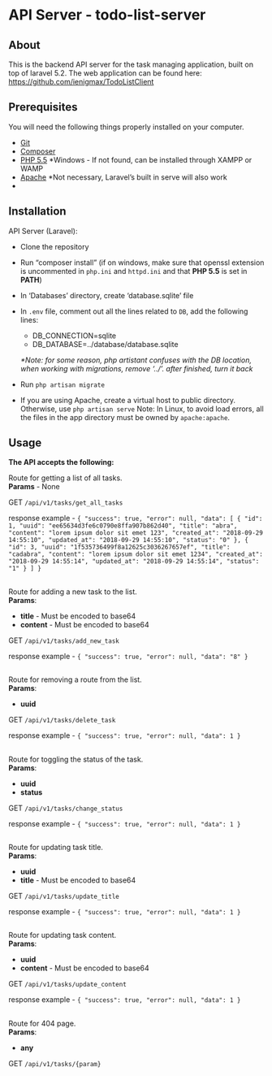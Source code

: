 # API Server - todo-list-server

## About

This is the backend API server for the task managing application, built on top of laravel 5.2. 
The web application can be found here: https://github.com/ienigmax/TodoListClient

## Prerequisites

You will need the following things properly installed on your computer.

* [Git](https://git-scm.com/)
* [Composer](https://getcomposer.org/) 
* [PHP 5.5](https://windows.php.net/download/) *Windows - If not found, can be installed through XAMPP or WAMP
* [Apache](http://httpd.apache.org/download.cgi#apache24) *Not necessary, Laravel’s built in serve will also work
* 

## Installation

API Server (Laravel):
* Clone the repository
* Run “composer install” (if on windows, make sure that openssl extension is uncommented in `php.ini` and `httpd.ini` and that **PHP 5.5** is set in **PATH**)
* In ‘Databases’ directory, create ‘database.sqlite’ file
* In `.env` file, comment out all the lines related to `DB`, add the following lines:
    * DB_CONNECTION=sqlite
    * DB_DATABASE=../database/database.sqlite

    _*Note: for some reason, php artistant confuses with the DB location, when working with migrations, remove ‘../’. after finished, turn it back_
* Run `php artisan migrate`
* If you are using Apache, create a virtual host to public directory. Otherwise, use `php artisan serve`
Note: In Linux, to avoid load errors, all the files in the app directory must be owned by `apache:apache`. 

## Usage

**The API accepts the following:**

Route for getting a list of all tasks.  
**Params** - None
 
GET `/api/v1/tasks/get_all_tasks`

response example - `{
                 "success": true,
                 "error": null,
                 "data": [
                     {
                         "id": 1,
                         "uuid": "ee65634d3fe6c0790e8ffa907b862d40",
                         "title": "abra",
                         "content": "lorem ipsum dolor sit emet 123",
                         "created_at": "2018-09-29 14:55:10",
                         "updated_at": "2018-09-29 14:55:10",
                         "status": "0"
                     },
                     {
                         "id": 3,
                         "uuid": "1f535736499f8a12625c3036267657ef",
                         "title": "cadabra",
                         "content": "lorem ipsum dolor sit emet 1234",
                         "created_at": "2018-09-29 14:55:14",
                         "updated_at": "2018-09-29 14:55:14",
                         "status": "1"
                     }
                 ]
             }`

##

Route for adding a new task to the list.  
**Params**:
 - **title** - Must be encoded to base64
 - **content** - Must be encoded to base64
 
GET `/api/v1/tasks/add_new_task`

response example - `{
                        "success": true,
                        "error": null,
                        "data": "8"
                    }`

##

Route for removing a route from the list.  
**Params**:
 - **uuid**
 
GET `/api/v1/tasks/delete_task`

response example - `{
                        "success": true,
                        "error": null,
                        "data": 1
                    }`

##

Route for toggling the status of the task.  
**Params**:
 - **uuid**
 - **status**
 
GET `/api/v1/tasks/change_status`

response example - `{
                        "success": true,
                        "error": null,
                        "data": 1
                    }`

##

Route for updating task title.  
**Params**:
 - **uuid**
 - **title** - Must be encoded to base64
 
GET `/api/v1/tasks/update_title`

response example - `{
                        "success": true,
                        "error": null,
                        "data": 1
                    }`

##

Route for updating task content.  
**Params**:
 - **uuid**
 - **content** - Must be encoded to base64
 
GET `/api/v1/tasks/update_content`

response example - `{
                        "success": true,
                        "error": null,
                        "data": 1
                    }`

##

 Route for 404 page.  
 **Params**:
   - **any**
   
 GET `/api/v1/tasks/{param}`
 
 ##
 
